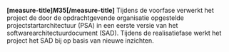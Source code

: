 <!-- begin: measure -->
**[measure-title]$M35$[/measure-title]**
Tijdens de voorfase verwerkt het project de door de opdrachtgevende organisatie opgestelde projectstartarchitectuur (PSA) in een eerste versie van het softwarearchitectuurdocument (SAD). Tijdens de realisatiefase werkt het project het SAD bij op basis van nieuwe inzichten.
<!-- end: measure -->
